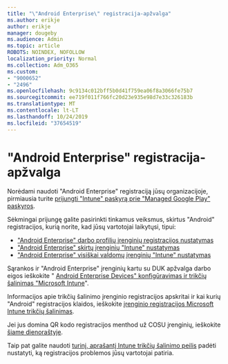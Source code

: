 ```yaml
---
title: "\"Android Enterprise\" registracija-apžvalga"
ms.author: erikje
author: erikje
manager: dougeby
ms.audience: Admin
ms.topic: article
ROBOTS: NOINDEX, NOFOLLOW
localization_priority: Normal
ms.collection: Adm_O365
ms.custom:
- "9000652"
- "2496"
ms.openlocfilehash: 9c9134c012bff5b0d41f759ea06f8a3066fe75b7
ms.sourcegitcommit: ee719f011f766fc20d23e935e98d7e33c326183b
ms.translationtype: MT
ms.contentlocale: lt-LT
ms.lasthandoff: 10/24/2019
ms.locfileid: "37654519"
---
```

# <a name="android-enterprise-enrollment---overview"></a>"Android Enterprise" registracija-apžvalga

Norėdami naudoti "Android Enterprise" registraciją jūsų organizacijoje, pirmiausia turite [prijungti "Intune" paskyrą prie "Managed Google Play" paskyros](https://docs.microsoft.com/intune/enrollment/connect-intune-android-enterprise). 

Sėkmingai prijungę galite pasirinkti tinkamus veiksmus, skirtus "Android" registracijos, kurią norite, kad jūsų vartotojai laikytųsi, tipui:

- ["Android Enterprise" darbo profilių įrenginių registracijos nustatymas](https://docs.microsoft.com/intune/enrollment/android-work-profile-enroll)
- ["Android Enterprise" skirtų įrenginių "Intune" nustatymas](https://docs.microsoft.com/intune/enrollment/android-kiosk-enroll)
- ["Android Enterprise" visiškai valdomų įrenginių "Intune" nustatymas](https://docs.microsoft.com/intune/enrollment/android-fully-managed-enroll)

Sąrankos ir "Android Enterprise" įrenginių kartu su DUK apžvalga darbo eigos ieškokite " [Android Enterprise Devices" konfigūravimas ir trikčių šalinimas "Microsoft Intune](https://support.microsoft.com/help/4476974/configuring-and-troubleshooting-android-enterprise-devices-in-intune)".

Informacijos apie trikčių šalinimo įrenginio registracijos apskritai ir kai kurių "Android" registracijos klaidos, ieškokite [įrenginio registracijos Microsoft Intune trikčių šalinimas](https://docs.microsoft.com/intune/enrollment/troubleshoot-device-enrollment-in-intune).

Jei jus domina QR kodo registracijos menthod už COSU įrenginių, ieškokite [šiame dienoraštyje](https://techcommunity.microsoft.com/t5/Intune-Customer-Success/COSU-Configuration-and-Enrollment-using-the-QR-code-enrollment/ba-p/280184).

Taip pat galite naudoti [turinį, aprašantį Intune trikčių šalinimo peilis](https://docs.microsoft.com/intune/fundamentals/help-desk-operators) padėti nustatyti, ką registracijos problemos jūsų vartotojai patiria.